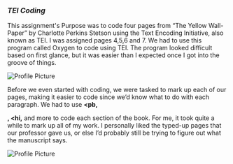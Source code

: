 ### _TEI Coding_


This assignment's Purpose was  to code four pages from “The Yellow Wall-Paper” by Charlotte Perkins Stetson using the Text Encoding Initiative, also known as TEI.
I was assigned pages 4,5,6 and 7. We had to use this program called Oxygen to code using TEI. 
The program looked difficult based on first glance, but it was easier than I expected once I got into the groove of things. 

![Profile Picture](https://2024Pekala.github.io/Alexander-Pekala/images/Code.png)


Before we even started with coding, we were tasked to mark up each of our pages, making it easier to code since we’d know what to do with each paragraph.
We had to use **<pb,<p></p>, <hi,** and more to code each section of the book.
For me, it took quite a while to mark up all of my work. I personally liked the typed-up pages that our professor gave us, or else I’d probably still be trying to figure out what the manuscript says. 

![Profile Picture](https://2024Pekala.github.io/Alexander-Pekala/images/Twitter-Code.png)
